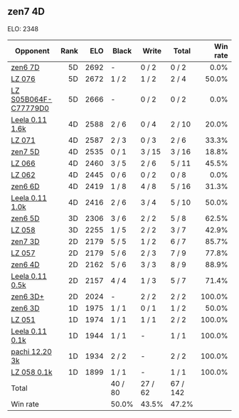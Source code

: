 ## zen7 4D ##

ELO: 2348

Opponent | Rank | ELO | Black | Write | Total | Win rate
---------|-----:|----:|-------|-------|-------|-------:
[zen6 7D](zen6%207D.md) | 5D | 2692 | - | 0 / 2 | 0 / 2 | 0.0%
[LZ 076](LZ%20076.md) | 5D | 2672 | 1 / 2 | 1 / 2 | 2 / 4 | 50.0%
[LZ S05B064F-C77779D0](LZ%20S05B064F-C77779D0.md) | 5D | 2666 | - | 0 / 2 | 0 / 2 | 0.0%
[Leela 0.11 1.6k](Leela%200.11%201.6k.md) | 4D | 2588 | 2 / 6 | 0 / 4 | 2 / 10 | 20.0%
[LZ 071](LZ%20071.md) | 4D | 2587 | 2 / 3 | 0 / 3 | 2 / 6 | 33.3%
[zen7 5D](zen7%205D.md) | 4D | 2535 | 0 / 1 | 3 / 15 | 3 / 16 | 18.8%
[LZ 066](LZ%20066.md) | 4D | 2460 | 3 / 5 | 2 / 6 | 5 / 11 | 45.5%
[LZ 062](LZ%20062.md) | 4D | 2445 | 0 / 6 | 0 / 2 | 0 / 8 | 0.0%
[zen6 6D](zen6%206D.md) | 4D | 2419 | 1 / 8 | 4 / 8 | 5 / 16 | 31.3%
[Leela 0.11 1.0k](Leela%200.11%201.0k.md) | 4D | 2416 | 2 / 6 | 3 / 4 | 5 / 10 | 50.0%
[zen6 5D](zen6%205D.md) | 3D | 2306 | 3 / 6 | 2 / 2 | 5 / 8 | 62.5%
[LZ 058](LZ%20058.md) | 3D | 2255 | 1 / 5 | 2 / 2 | 3 / 7 | 42.9%
[zen7 3D](zen7%203D.md) | 2D | 2179 | 5 / 5 | 1 / 2 | 6 / 7 | 85.7%
[LZ 057](LZ%20057.md) | 2D | 2179 | 5 / 6 | 2 / 3 | 7 / 9 | 77.8%
[zen6 4D](zen6%204D.md) | 2D | 2162 | 5 / 6 | 3 / 3 | 8 / 9 | 88.9%
[Leela 0.11 0.5k](Leela%200.11%200.5k.md) | 2D | 2157 | 4 / 4 | 1 / 3 | 5 / 7 | 71.4%
[zen6 3D+](zen6%203D+.md) | 2D | 2024 | - | 2 / 2 | 2 / 2 | 100.0%
[zen6 3D](zen6%203D.md) | 1D | 1975 | 1 / 1 | 0 / 1 | 1 / 2 | 50.0%
[LZ 051](LZ%20051.md) | 1D | 1974 | 1 / 1 | 1 / 1 | 2 / 2 | 100.0%
[Leela 0.11 0.1k](Leela%200.11%200.1k.md) | 1D | 1944 | 1 / 1 | - | 1 / 1 | 100.0%
[pachi 12.20 3k](pachi%2012.20%203k.md) | 1D | 1934 | 2 / 2 | - | 2 / 2 | 100.0%
[LZ 058 0.1k](LZ%20058%200.1k.md) | 1D | 1899 | 1 / 1 | - | 1 / 1 | 100.0%
Total | | | 40 / 80 | 27 / 62 | 67 / 142 | 
Win rate| | | 50.0% | 43.5% | 47.2% | 
